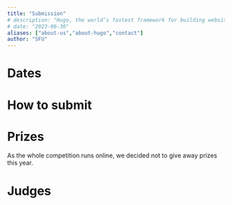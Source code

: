 ```yaml
---
title: "Submission"
# description: "Hugo, the world’s fastest framework for building websites"
# date: "2023-06-30"
aliases: ["about-us","about-hugo","contact"]
author: "SFU"
---
```



# Dates

# How to submit

# Prizes

As the whole competition runs online, we decided not to give away prizes this year.

# Judges









<!-- <\!-- We will post the submission guidelines in May 2021, as we get closer to July-31 submission deadline. -\-> -->

<!-- We had seven submissions this year. All submissions were accepted to present at the 2021 SciVis Contest session at [IEEE -->
<!-- Vis](http://ieeevis.org/year/2021/welcome) on October 28<sup>th</sup>. After the session some of the submission details -->
<!-- and ideas will be revealed on this website. -->

<!-- ## Submission guidelines -->

<!-- The submission deadline was July 31<sup>st</sup>, 2021, 11:59pm Pacific Time (PDT). Each submission had to include: -->
<!-- <\!-- We will open submissions in early May. -\-> -->

<!-- - A 2-page PDF paper describing your visualization and analysis techniques. Focus on the techniques you used and results -->
<!--   you obtained. Do not waste space on background information or data description. Please follow the -->
<!--   [formatting guidelines for the manuscript](https://kaust-vislab.github.io/SciVis2020/submission.html) where you can -->
<!--   download LaTeX and Word templates. -->
<!-- - Images that explain how your visualizations help answer the questions. The images should be appended to the 2-page -->
<!--   document (thus, your whole PDF document should have more than 2 pages). The PDF document should be no bigger than 50 -->
<!--   MB in size. -->
<!-- - An MPEG-4, H.264 or Quicktime video (duration at most 10 minutes) showing the system, methods, or processes in -->
<!--   action. This is most helpful for demonstrating the effectiveness of your approach. -->

<!-- <\!-- To submit: -\-> -->

<!-- <\!-- 1. Visit https://new.precisionconference.com/vgtc. -\-> -->
<!-- <\!-- 1. Sign in or create an account. -\-> -->
<!-- <\!-- 1. Read and accept the privacy policy and terms and conditions. -\-> -->
<!-- <\!-- 1. Once the account is created, go to the Submissions tab, choose the following options and press Go: -\-> -->
<!-- <\!-- ![Submissions form](../images/submissions.png) -\-> -->
<!-- <\!-- 1. Edit the submission with your data and record the changes. -\-> -->

<!-- <\!-- The review process will be single- or double-blind: we leave it to the discretion of the authors whether they want to -\-> -->
<!-- <\!-- disclose their identity in their submission materials (the PDF with images and the video). -\-> -->

<!-- <\!-- We will notify authors of -\-> -->
<!-- <\!-- the accepted entries of any changes they need to make to their entry before publication. We will also invite these -\-> -->
<!-- <\!-- authors to pre-record a short video presentation for the IEEE Vis conference. The deadline for these presentations will -\-> -->
<!-- <\!-- be September 21<sup>st</sup>, 2021. -\-> -->

<!-- Accepted submission PDFs will be published in the 2021 IEEE Vis "USB download" proceedings. After the conference, the -->
<!-- top team will be invited to submit a full journal article (with an expedited review process) to IEEE Computer Graphics -->
<!-- and Applications (CG&A) Journal. -->

<!-- # Prizes -->

<!-- This year, due to the pandemic and the recent decision to hold the IEEE Vis Conference virtually, we will not be able to -->
<!-- give out prizes, as is normally done in-person at the conference. -->

<!-- <\!-- Compute Canada's previous *Visualize This!* prizes included 4K monitors and SSD drives. -\-> -->
<!-- <\!-- Normally providing prizes to the winning team(s) -- one prize per team.  -\-> -->
<!-- <\!-- All accepted submissions, subject to review, will be featured in the conference USB stick. -\-> -->
<!-- <\!-- A poster at the conference for the winning entry. Depending on availability, other teams may be invited to submit a poster. -\-> -->

<!-- # Dates -->

<!-- <\!-- We will be following the process of the last years. There might be slight changes but the plan is this: -\-> -->

<!-- The contest timeline is: -->

<!-- | Date | Event | -->
<!-- | -- | -- | -->
<!-- | ~~October 28<sup>th</sup>, 2020~~ | Official announcement of the 2021 IEEE SciVis Contest at IEEE Vis 2020 | -->
<!-- | ~~July 31<sup>st</sup>, 2021~~ | Deadline for Contest entry submissions | -->
<!-- | ~~August 12<sup>th</sup>, 2021~~ | Author notifications: accepted submissions are invited to submit a 7-min video presentation for the SciVis Contest session at IEEE Vis 2021 conference, along with a poster for the poster session, and an *optional* 30-second video preview | -->
<!-- | ~~August 31<sup>st</sup>, 2021~~ | Winning team notification | -->
<!-- | ~~September 1<sup>st</sup>, 2021~~ | Deadline for *optional* 30-sec video preview submission | -->
<!-- | ~~September 8<sup>th</sup>, 2021~~ | Deadline for poster submission and for any updates to the 2-page summary  | -->
<!-- | ~~September 21<sup>st</sup>, 2021~~ | Internal deadline for 7-min video presentation (before Sep-26 conference deadline) | -->
<!-- | ~~October 28<sup>th</sup>, 2021~~ | Official announcement of the results at IEEE Vis 2021 conference | -->

<!-- <\!-- - September 21, 2021 - Deadline for pre-recorded video presentations. -\-> -->

<!-- # Judges -->

<!-- <\!-- Describe the jury and the review process. A typical jury consists of 6 reviewers: three domain scientists and three -\-> -->
<!-- <\!-- people from vis (including AR). -\-> -->

<!-- <\!-- Full list will be provided shortly. -\-> -->

<!-- - Alex Razoumov, Training and Visualization Specialist, WestGrid / Compute Canada -->
<!-- - Thomas Theußl, Visualization Scientist, King Abdullah University of Science and Technology -->
<!-- - Theresa-Marie Rhyne, editor of the Visualization Viewpoints Department for IEEE Computer Graphics & Applications -->
<!--   Magazine <\!-- , Associate Editor of IEEE Computing Now -\-> -->
<!-- - Hosein Shahnas, Research Scientist, Earth Sciences, University of Toronto -->
<!-- - Russell Pysklywec, Professor and Chair of Earth Sciences, University of Toronto -->
<!-- - Yohai Meiron, HPC Analyst, University of Toronto, SciNet / Compute Canada -->
<!-- - Weiguang Guan, HPC Analyst, McMaster University, SHARCNET / Compute Canada -->

<!-- <\!-- Marcelo on the shortlist (volunteered to judge in June 2021) -\-> -->
<!-- <\!-- some judges from https://kaust-vislab.github.io/SciVis2020/submission.html -\-> -->
<!-- <\!-- Farhad Baratchi from ACEnet: Let me know if you need help with the contest ... always up for helping. -\-> -->
